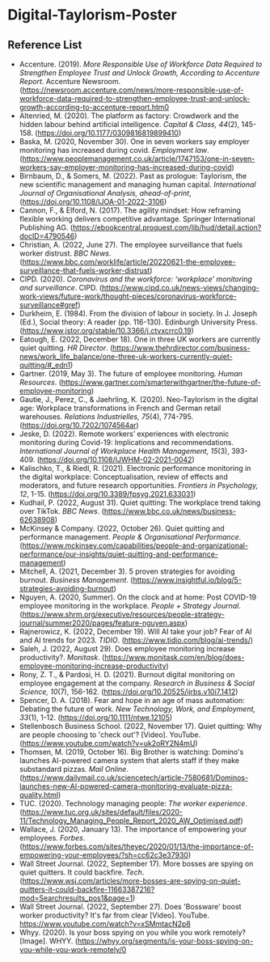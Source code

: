 # Digital-Taylorism-Poster
## Reference List
- Accenture. (2019). *More Responsible Use of Workforce Data Required to Strengthen Employee Trust and Unlock Growth, According to Accenture Report*. Accenture Newsroom. (https://newsroom.accenture.com/news/more-responsible-use-of-workforce-data-required-to-strengthen-employee-trust-and-unlock-growth-according-to-accenture-report.htm0
- Altenried, M. (2020). The platform as factory: Crowdwork and the hidden labour behind artificial intelligence. *Capital & Class, 44*(2), 145-158. (https://doi.org/10.1177/0309816819899410) 
- Baska, M. (2020, November 30). One in seven workers say employer monitoring has increased during covid. *Employment law*. (https://www.peoplemanagement.co.uk/article/1747153/one-in-seven-workers-say-employer-monitoring-has-increased-during-covid)
- Birnbaum, D., & Somers, M. (2022). Past as prologue: Taylorism, the new scientific management and managing human capital. *International Journal of Organisational Analysis, ahead-of-print*, (https://doi.org/10.1108/IJOA-01-2022-3106) 
- Cannon, F., & Elford, N. (2017). The agility mindset: How reframing flexible working delivers competitive advantage. Springer International Publishing AG. (https://ebookcentral.proquest.com/lib/hud/detail.action?docID=4790546) 
- Christian, A. (2022, June 27). The employee surveillance that fuels worker distrust. *BBC News*. (https://www.bbc.com/worklife/article/20220621-the-employee-surveillance-that-fuels-worker-distrust)
- CIPD. (2020). *Coronavirus and the workforce: ‘workplace’ monitoring and surveillance*. CIPD. (https://www.cipd.co.uk/news-views/changing-work-views/future-work/thought-pieces/coronavirus-workforce-surveillance#gref)
- Durkheim, E. (1984). From the division of labour in society. In J. Joseph (Ed.), Social theory: A reader (pp. 116-130). Edinburgh University Press. (https://www.jstor.org/stable/10.3366/j.ctvxcrrc0.19) 
- Eatough, E. (2022, December 18). One in three UK workers are currently quiet quitting. *HR Director*. (https://www.thehrdirector.com/business-news/work_life_balance/one-three-uk-workers-currently-quiet-quitting/#_edn1)
- Gartner. (2019, May 3). The future of employee monitoring. *Human Resources*. (https://www.gartner.com/smarterwithgartner/the-future-of-employee-monitoring) 
- Gautie, J., Perez, C., & Jaehrling, K. (2020). Neo-Taylorism in the digital age: Workplace transformations in French and German retail warehouses. *Relations Industrielles, 75*(4), 774-795. (https://doi.org/10.7202/1074564ar) 
- Jeske, D. (2022). Remote workers’ experiences with electronic monitoring during Covid-19: Implications and recommendations. *International Journal of Workplace Health Management, 15*(3), 393-409. (https://doi.org/10.1108/IJWHM-02-2021-0042) 
- Kalischko, T., & Riedl, R. (2021). Electronic performance monitoring in the digital workplace: Conceptualisation, review of effects and moderators, and future research opportunities. *Frontiers in Psychology, 12*, 1-15. (https://doi.org/10.3389/fpsyg.2021.633031) 
- Kudhail, P. (2022, August 31). Quiet quitting: The workplace trend taking over TikTok. *BBC News*. (https://www.bbc.co.uk/news/business-62638908) 
- McKinsey & Company. (2022, October 26). Quiet quitting and performance management. *People & Organisational Performance*. (https://www.mckinsey.com/capabilities/people-and-organizational-performance/our-insights/quiet-quitting-and-performance-management)
- Mitchell, A. (2021, December 3). 5 proven strategies for avoiding burnout. *Business Management*. (https://www.insightful.io/blog/5-strategies-avoiding-burnout)
- Nguyen, A. (2020, Summer). On the clock and at home: Post COVID-19 employee monitoring in the workplace. *People + Strategy Journal*. (https://www.shrm.org/executive/resources/people-strategy-journal/summer2020/pages/feature-nguyen.aspx) 
- Rajnerowicz, K. (2022, December 19). Will AI take your job? Fear of AI and AI trends for 2023. *TIDIO*. (https://www.tidio.com/blog/ai-trends/)
- Saleh, J. (2022, August 29). Does employee monitoring increase productivity?. *Monitask*. (https://www.monitask.com/en/blog/does-employee-monitoring-increase-productivity)
- Rony, Z. T., & Pardosi, H. D. (2021). Burnout digital monitoring on employee engagement at the company. *Research in Business & Social Science, 10*(7), 156-162. (https://doi.org/10.20525/ijrbs.v10i7.1412)
- Spencer, D. A. (2018). Fear and hope in an age of mass automation: Debating the future of work. *New Technology, Work, and Employment, 33*(1), 1-12. (https://doi.org/10.1111/ntwe.12105)
- Stellenbosch Business School. (2022, November 17). Quiet quitting: Why are people choosing to 'check out'? [Video]. YouTube. (https://www.youtube.com/watch?v=uk2oRY2N4mU)
- Thomsen, M. (2019, October 16). Big Brother is watching: Domino's launches AI-powered camera system that alerts staff if they make substandard pizzas. *Mail Online*. (https://www.dailymail.co.uk/sciencetech/article-7580681/Dominos-launches-new-AI-powered-camera-monitoring-evaluate-pizza-quality.html)
- TUC. (2020). Technology managing people: *The worker experience*. (https://www.tuc.org.uk/sites/default/files/2020-11/Technology_Managing_People_Report_2020_AW_Optimised.pdf)
- Wallace, J. (2020, January 13). The importance of empowering your employees. *Forbes*. (https://www.forbes.com/sites/theyec/2020/01/13/the-importance-of-empowering-your-employees/?sh=cc62c3e37930)
- Wall Street Journal. (2022, September 17). More bosses are spying on quiet quitters. It could backfire. *Tech*. (https://www.wsj.com/articles/more-bosses-are-spying-on-quiet-quitters-it-could-backfire-11663387216?mod=Searchresults_pos1&page=1)
- Wall Street Journal. (2022, September 27). Does 'Bossware' boost worker productivity? It's far from clear [Video]. YouTube. https://www.youtube.com/watch?v=xSMmtacN2p8 
- Whyy. (2020). Is your boss spying on you while you work remotely? [Image]. WHYY. (https://whyy.org/segments/is-your-boss-spying-on-you-while-you-work-remotely/0
